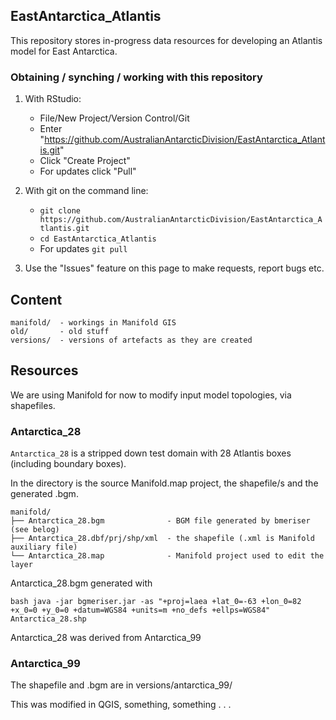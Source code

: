 <!-- README.md is generated from README.Rmd. Please edit that file -->
EastAntarctica\_Atlantis
------------------------

This repository stores in-progress data resources for developing an Atlantis model for East Antarctica.

### Obtaining / synching / working with this repository

1.  With RStudio:
    -   File/New Project/Version Control/Git
    -   Enter "<https://github.com/AustralianAntarcticDivision/EastAntarctica_Atlantis.git>"
    -   Click "Create Project"
    -   For updates click "Pull"

2.  With git on the command line:
    -   `git clone https://github.com/AustralianAntarcticDivision/EastAntarctica_Atlantis.git`
    -   `cd EastAntarctica_Atlantis`
    -   For updates `git pull`

3.  Use the "Issues" feature on this page to make requests, report bugs etc.

Content
-------

    manifold/  - workings in Manifold GIS
    old/       - old stuff
    versions/  - versions of artefacts as they are created

Resources
---------

We are using Manifold for now to modify input model topologies, via shapefiles.

### Antarctica\_28

`Antarctica_28` is a stripped down test domain with 28 Atlantis boxes (including boundary boxes).

In the directory is the source Manifold.map project, the shapefile/s and the generated .bgm.

    manifold/
    ├── Antarctica_28.bgm              - BGM file generated by bmeriser (see belog)
    ├── Antarctica_28.dbf/prj/shp/xml  - the shapefile (.xml is Manifold auxiliary file)
    └── Antarctica_28.map              - Manifold project used to edit the layer

Antarctica\_28.bgm generated with

`bash java -jar bgmeriser.jar -as "+proj=laea +lat_0=-63 +lon_0=82 +x_0=0 +y_0=0 +datum=WGS84 +units=m +no_defs +ellps=WGS84"  Antarctica_28.shp`

Antarctica\_28 was derived from Antarctica\_99

### Antarctica\_99

The shapefile and .bgm are in versions/antarctica\_99/

This was modified in QGIS, something, something . . .
